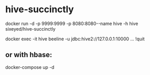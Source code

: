 # hive-succinctly

docker run -d -p 9999:9999 -p 8080:8080--name hive -h hive sixeyed/hive-succinctly

docker exec -it hive beeline -u jdbc:hive2://127.0.0.1:10000
...
!quit

## or with hbase:

docker-compose up -d
